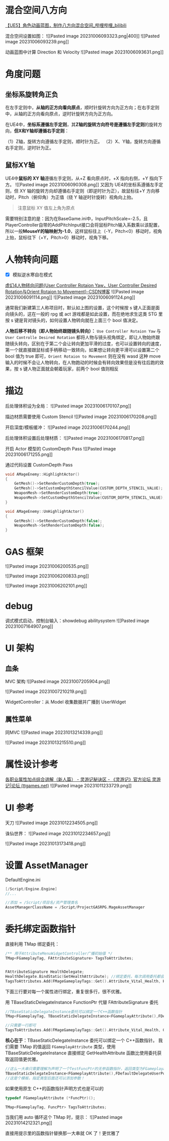 
# 混合空间八方向
[【UE5】角色动画蓝图，制作八方向混合空间_哔哩哔哩_bilibili](https://www.bilibili.com/video/BV1TG4y1V75k/?spm_id_from=333.337.top_right_bar_window_custom_collection.content.click)

混合空间设置如图：
![[Pasted image 20231006093323.png|400]]
![[Pasted image 20231006093239.png]]

动画蓝图中计算 Direction 和 Velocity
![[Pasted image 20231006093631.png]]
# 角度问题
## 坐标系旋转角正负

在左手定则中，**从轴的正方向看向原点**，顺时针旋转方向为正方向；在右手定则中，从轴的正方向看向原点，逆时针旋转方向为正方向。

在UE4中，**坐标系遵循左手定则**，其**Z轴的旋转方向符号是遵循左手定则**的旋转方向，**但X和Y轴却遵循右手定则**：

（1）Z轴，旋转方向遵循左手定则，顺时针为正。
（2）X、Y轴，旋转方向遵循右手定则，逆时针为正。

## 鼠标XY轴

UE4中**鼠标的 XY 轴**遵循左手定则，从+Z 看向原点时，+X 指向右侧，+Y 指向下方。
![[Pasted image 20231006090308.png]]
又因为 UE4的坐标系遵循左手定则，但 XY 轴的旋转方向却遵循右手定则（即逆时针为正），故鼠标往+Y 方向移动时，Pitch（俯仰角）为正值（绕 Y 轴逆时针旋转）视角向上抬。
>注意鼠标 XY 值左上角为原点

需要特别注意的是：因为在BaseGame.ini中，InputPitchScale=-2.5，且PlayerController自带的AddPitchInput接口会将鼠标Pitch输入系数乘以该配置，所以一般**MouseY的轴映射为-1.0**，这样鼠标往上（-Y，Pitch<0）移动时，视角上抬，鼠标往下（+Y，Pitch>0）移动时，视角下移。
# 人物转向问题
- [x] 模拟逆水寒自在模式

[虚幻4人物转向问题{User Controller Rotaion Yaw，User Controller Desired Rotation与Orient Rotaion to Movement}-CSDN博客](https://blog.csdn.net/u012249992/article/details/83186907)
![[Pasted image 20231006091114.png]]
![[Pasted image 20231006091124.png]]

通常我们新建第三人称项目时，默认如上图的设置，这个时候按 s 键人正面是面向镜头的，这在一般的 rpg 或 act 游戏都是如此设置，而在绝地求生这类 STG 里按 s 键是背对镜头的，如何设置人物转向就在上面三个 bool 值决定。

**人物后移不转向（即人物始终跟随镜头转向）：**
`Use Controller Rotaion Yaw` 与 `User Controlle Desired Rotation` 都将人物与镜头视角绑定，即让人物始终跟随镜头转向，区别在于第二个会让转向更加平滑的过度，也可以设置转向的速度，第一个就直接跟鼠标或手柄移动一致转向，如果想让转向更平滑可以设置第二个 bool 值为 true 即可，`Orient Rotaion to Movement` 则在没有 wasd 这种 move 输入的时候不会让人物转向，在人物跑动的时候会有转向效果但是没有往后跑的效果，按 s 键人物正面就会朝着玩家，前两个 bool 值则相反

# 描边
后处理体积设为全局：
![[Pasted image 20231006170107.png]]

描边材质需要使用 Custom Stencil
![[Pasted image 20231006170208.png]]

开启深度/模板缓冲：
![[Pasted image 20231006170244.png]]

后处理体积设置后处理材质：
![[Pasted image 20231006170817.png]]

开启 Actor 模型的 CustomDepth Pass
![[Pasted image 20231006171255.png]]

通过代码设置 CustomDepth Pass
```c++
void AMageEnemy::HighlightActor()
{
	GetMesh()->SetRenderCustomDepth(true);
	GetMesh()->SetCustomDepthStencilValue(CUSTOM_DEPTH_STENCIL_VALUE);
	WeaponMesh->SetRenderCustomDepth(true);
	WeaponMesh->SetCustomDepthStencilValue(CUSTOM_DEPTH_STENCIL_VALUE);
}

void AMageEnemy::UnHighlightActor()
{
	GetMesh()->SetRenderCustomDepth(false);
	WeaponMesh->SetRenderCustomDepth(false);
}
```

# GAS 框架
![[Pasted image 20231006200535.png]]

![[Pasted image 20231006200833.png]]

![[Pasted image 20231006202101.png]]

# debug
调式模式启动，控制台输入：showdebug abilitysystem
![[Pasted image 20231007164907.png]]

# UI 架构
## 血条
MVC 架构
![[Pasted image 20231007205904.png]]

![[Pasted image 20231007210219.png]]

WidgetController：从 Model 收集数据并广播到 UserWidget

## 属性菜单
同MVC
![[Pasted image 20231013214339.png]]

![[Pasted image 20231013215510.png]]

# 属性设计参考
[各职业属性加点综合讲解（新人篇） - 灵游记秘诀区 - 《灵游记》官方论坛 灵游记|论坛 (ttgames.net)](http://ghostbbs.ttgames.net/showtopic-15269.aspx)
![[Pasted image 20231011233729.png]]

# UI 参考
天刀
![[Pasted image 20231012234505.png]]

诛仙世界：
![[Pasted image 20231012234657.png]]

![[Pasted image 20231013173418.png]]

# 设置 AssetManager
DefaultEngine.ini

```c++
[/Script/Engine.Engine]
//...

//添加 = /Script/项目名/资产管理类名
AssetManagerClassName = /Script/ProjectGASRPG.MageAssetManager
```

# 委托绑定函数指针

直接利用 TMap 绑定委托：
```c++
/** 用于AttributeMenuWidgetController广播初始值 */
TMap<FGameplayTag, FAttributeSignature> TagsToAttributes;


FAttributeSignature HealthDelegate;
HealthDelegate.BindStatic(GetHealthAttribute); //绑定委托，每次调用委托都会返回对应的FGameplayAttribute
TagsToAttributes.Add(FMageGameplayTags::Get().Attribute_Vital_Health, HealthDelegate);
```

下面三行要对每一个属性进行绑定，重复很多行，很不优雅。

用 TBaseStaticDelegateInstance FunctionPtr 代替 FAttributeSignature 委托
```c++
//TBaseStaticDelegateInstance委托可以绑定一个C++函数指针
TMap<FGameplayTag, TBaseStaticDelegateInstance<FGameplayAttribute(),FDefaultDelegateUserPolicy>::FFuncPtr> TagsToAttributes;

//只需要一行即可
TagsToAttributes.Add(FMageGameplayTags::Get().Attribute_Vital_Health, GetHealthAttribute);
```

**核心在于**：TBaseStaticDelegateInstance 委托可以绑定一个 C++函数指针。
我们需要 TMap 的值返回 `FGameplayAttribute` 类型，使用 TBaseStaticDelegateInstance 直接绑定 GetHealthAttribute 函数比使用委托获取返回值更优雅。
```c++
//这么一大串只需要理解为声明了一个TestFuncPtr的无参函数指针，返回类型为FGameplayAttribute
TBaseStaticDelegateInstance<FGameplayAttribute(),FDefaultDelegateUserPolicy>::FFuncPtr TestFuncPtr;
//这是个模板，指定类型后面还可以添加参数！
```

如果使用原生 C++的函数指针声明方式也是可以的
```c++
typedef FGameplayAttribute (*FuncPtr)();

TMap<FGameplayTag, FuncPtr> TagsToAttributes;
```

当我们用 auto 循环这个 TMap 时，提示：
![[Pasted image 20231014212321.png]]

直接用提示里的函数指针替换那一大串就 OK 了！更优雅了
```c++
```